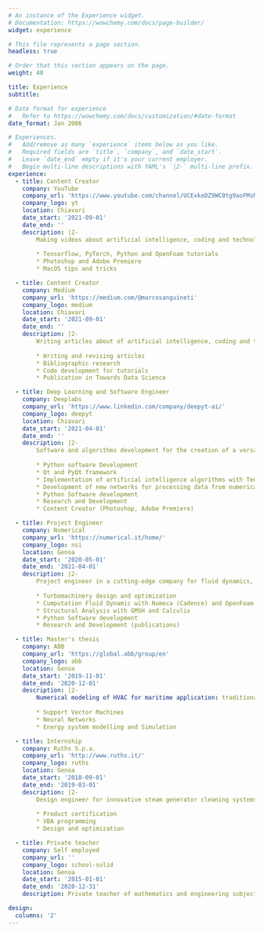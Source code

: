 ```yaml
---
# An instance of the Experience widget.
# Documentation: https://wowchemy.com/docs/page-builder/
widget: experience

# This file represents a page section.
headless: true

# Order that this section appears on the page.
weight: 40

title: Experience
subtitle:

# Date format for experience
#   Refer to https://wowchemy.com/docs/customization/#date-format
date_format: Jan 2006

# Experiences.
#   Add/remove as many `experience` items below as you like.
#   Required fields are `title`, `company`, and `date_start`.
#   Leave `date_end` empty if it's your current employer.
#   Begin multi-line descriptions with YAML's `|2-` multi-line prefix.
experience:
  - title: Content Creator
    company: YouTube
    company_url: 'https://www.youtube.com/channel/UCExkeDZ9WC0tg9aoFMsNF0w'
    company_logo: yt
    location: Chiavari
    date_start: '2021-09-01'
    date_end: ''
    description: |2-
        Making videos about artificial intelligence, coding and technology
        
        * Tensorflow, PyTorch, Python and OpenFoam tutorials
        * Photoshop and Adobe Premiere
        * MacOS tips and tricks

  - title: Content Creator
    company: Medium
    company_url: 'https://medium.com/@marcosanguineti'
    company_logo: medium
    location: Chiavari
    date_start: '2021-09-01'
    date_end: ''
    description: |2-
        Writing articles about of artificial intelligence, coding and technology
        
        * Writing and revising articles
        * Bibliographic research
        * Code development for tutorials
        * Publication in Towards Data Science

  - title: Deep Learning and Software Engineer
    company: Deeplabs
    company_url: 'https://www.linkedin.com/company/deepyt-ai/'
    company_logo: deepyt
    location: Chiavari
    date_start: '2021-04-01'
    date_end: ''
    description: |2-
        Software and algorithms development for the creation of a versatile artificial intelligence platform for data science and engineering. 
        
        * Python software Development
        * Qt and PyQt framework
        * Implementation of artificial intelligence algorithms with Tensorflow, Pytorch and Sklearn
        * Development of new networks for processing data from numerical simulation
        * Python Software development
        * Research and Development
        * Content Creator (Photoshop, Adobe Premiere)

  - title: Project Engineer
    company: Numerical
    company_url: 'https://numerical.it/home/'
    company_logo: nsi
    location: Genoa
    date_start: '2020-05-01'
    date_end: '2021-04-01'
    description: |2-
        Project engineer in a cutting-edge company for fluid dynamics, structural simulation and turbomachinery design.
        
        * Turbomachinery design and optimization
        * Cumputation Fluid Dynamic with Numeca (Cadence) and OpenFoam
        * Structural Analysis with GMSH and Calculix
        * Python Software development
        * Research and Development (publications)

  - title: Master's thesis
    company: ABB
    company_url: 'https://global.abb/group/en'
    company_logo: abb
    location: Genoa
    date_start: '2019-11-01'
    date_end: '2020-12-01'
    description: |2-
        Numerical modeling of HVAC for maritime application: traditional approach and machine learning algorithms
        
        * Support Vector Machines
        * Neural Networks
        * Energy system modelling and Simulation

  - title: Internship
    company: Ruths S.p.a.
    company_url: 'http://www.ruths.it/'
    company_logo: ruths
    location: Genoa
    date_start: '2018-09-01'
    date_end: '2019-03-01'
    description: |2-
        Design engineer for innovative steam generator cleaning systems.
        
        * Product certification
        * VBA programming 
        * Design and optimization

  - title: Private teacher
    company: Self employed
    company_url: ''
    company_logo: school-solid
    location: Genoa
    date_start: '2015-01-01'
    date_end: '2020-12-31'
    description: Private teacher of mathematics and engineering subjects

design:
  columns: '2'
---
```


